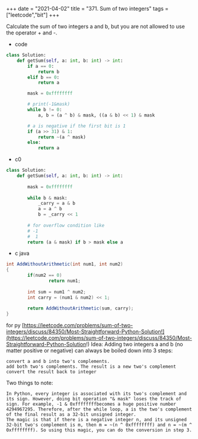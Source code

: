 +++
date = "2021-04-02"
title = "371. Sum of two integers"
tags = ["leetcode","bit"]
+++


Calculate the sum of two integers a and b, but you are not allowed to use the operator + and -.

- code
```py
class Solution:
    def getSum(self, a: int, b: int) -> int:
        if a == 0:
            return b
        elif b == 0:
            return a

        mask = 0xffffffff

        # print(-1&mask)
        while b != 0:
            a, b = (a ^ b) & mask, ((a & b) << 1) & mask

        # a is negative if the first bit is 1
        if (a >> 31) & 1:
            return ~(a ^ mask)
        else:
            return a  

```
- c0
```py
class Solution:
    def getSum(self, a: int, b: int) -> int:
        
        mask = 0xffffffff
        
        while b & mask:
            _carry = a & b
            a = a ^ b
            b = _carry << 1
        
        # for overflow condition like
        # -1
        #  1
        return (a & mask) if b > mask else a
```
- c java
```java
int AddWithoutArithmetic(int num1, int num2)
{
        if(num2 == 0)
                return num1;
 
        int sum = num1 ^ num2;
        int carry = (num1 & num2) << 1;
 
        return AddWithoutArithmetic(sum, carry);
}
```

for py [https://leetcode.com/problems/sum-of-two-integers/discuss/84350/Most-Straightforward-Python-Solution!](https://leetcode.com/problems/sum-of-two-integers/discuss/84350/Most-Straightforward-Python-Solution!)
Idea:
Adding two integers a and b (no matter positive or negative) can always be boiled down into 3 steps:


	convert a and b into two's complements.
	add both two's complements. The result is a new two's complement
	convert the result back to integer
Two things to note:


	In Python, every integer is associated with its two's complement and its sign. However, doing bit operation "& mask" loses the track of sign. For example, -1 & 0xffffffffbecomes a huge positive number 4294967295. Therefore, after the while loop, a is the two's complement of the final result as a 32-bit unsigned integer.
	The magic is that if there is a negative integer n, and its unsigned 32-bit two's complement is m, then m = ~(n ^ 0xffffffff) and n = ~(m ^ 0xffffffff). So using this magic, you can do the conversion in step 3.

